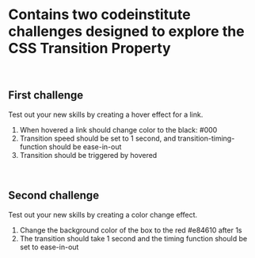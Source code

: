 # Contains two codeinstitute challenges designed to explore the CSS Transition Property

<br>

## First challenge

Test out your new skills by creating a hover effect for a link.

1. When hovered a link should change color to the black: #000
2. Transition speed should be set to 1 second, and transition-timing-function should be ease-in-out
3. Transition should be triggered by hovered

<br>

## Second challenge

Test out your new skills by creating a color change effect.

1. Change the background color of the box to the red #e84610 after 1s
2. The transition should take 1 second and the timing function should be set to ease-in-out